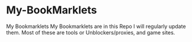 # My-BookMarklets
My Bookmarklets
My Bookmarklets are in this Repo I will regularly update them. Most of these are tools or Unblockers/proxies, and game sites.

